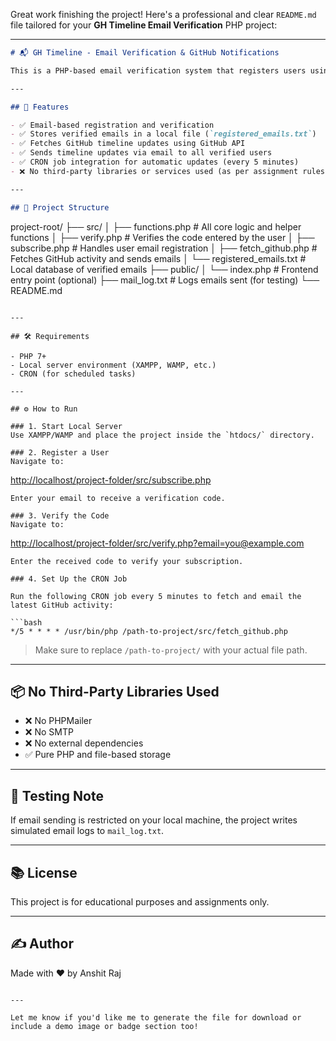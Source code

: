 Great work finishing the project! Here's a professional and clear `README.md` file tailored for your **GH Timeline Email Verification** PHP project:

---

```markdown
# 📬 GH Timeline - Email Verification & GitHub Notifications

This is a PHP-based email verification system that registers users using their email, sends a verification code, and subscribes them to GitHub timeline updates. A CRON job fetches the latest GitHub activity every 5 minutes and emails updates to verified users.

---

## 🚀 Features

- ✅ Email-based registration and verification
- ✅ Stores verified emails in a local file (`registered_emails.txt`)
- ✅ Fetches GitHub timeline updates using GitHub API
- ✅ Sends timeline updates via email to all verified users
- ✅ CRON job integration for automatic updates (every 5 minutes)
- ❌ No third-party libraries or services used (as per assignment rules)

---

## 📁 Project Structure

```

project-root/
├── src/
│   ├── functions.php          # All core logic and helper functions
│   ├── verify.php             # Verifies the code entered by the user
│   ├── subscribe.php          # Handles user email registration
│   ├── fetch\_github.php       # Fetches GitHub activity and sends emails
│   └── registered\_emails.txt  # Local database of verified emails
├── public/
│   └── index.php              # Frontend entry point (optional)
├── mail\_log.txt               # Logs emails sent (for testing)
└── README.md

```

---

## 🛠️ Requirements

- PHP 7+
- Local server environment (XAMPP, WAMP, etc.)
- CRON (for scheduled tasks)

---

## ⚙️ How to Run

### 1. Start Local Server
Use XAMPP/WAMP and place the project inside the `htdocs/` directory.

### 2. Register a User
Navigate to:
```

[http://localhost/project-folder/src/subscribe.php](http://localhost/project-folder/src/subscribe.php)

```
Enter your email to receive a verification code.

### 3. Verify the Code
Navigate to:
```

[http://localhost/project-folder/src/verify.php?email=you@example.com](http://localhost/project-folder/src/verify.php?email=you@example.com)

````
Enter the received code to verify your subscription.

### 4. Set Up the CRON Job

Run the following CRON job every 5 minutes to fetch and email the latest GitHub activity:

```bash
*/5 * * * * /usr/bin/php /path-to-project/src/fetch_github.php
````

> Make sure to replace `/path-to-project/` with your actual file path.

---

## 📦 No Third-Party Libraries Used

* ❌ No PHPMailer
* ❌ No SMTP
* ❌ No external dependencies
* ✅ Pure PHP and file-based storage

---

## 🧪 Testing Note

If email sending is restricted on your local machine, the project writes simulated email logs to `mail_log.txt`.

---

## 📚 License

This project is for educational purposes and assignments only.

---

## ✍️ Author

Made with ❤️ by Anshit Raj

```

---

Let me know if you'd like me to generate the file for download or include a demo image or badge section too!
```
